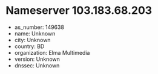 # Nameserver 103.183.68.203

* as_number: 149638
* name: Unknown
* city: Unknown
* country: BD
* organization: Elma Multimedia
* version: Unknown
* dnssec: Unknown
